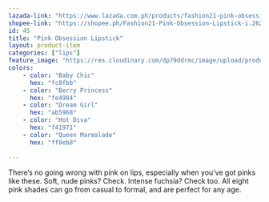 ```yaml
---
lazada-link: "https://www.lazada.com.ph/products/fashion21-pink-obsession-lipstick-i254104481-s349018862.html?spm=a2o4l.seller.list.42.6f7a6cc9UrOPAu&mp=1"
shopee-link: "https://shopee.ph/Fashion21-Pink-Obsession-Lipstick-i.26222223.1330807523"
id: 45
title: "Pink Obsession Lipstick"
layout: product-item
categories: ["lips"]
feature_image: "https://res.cloudinary.com/dp79ddrmc/image/upload/products/pinkObsession.jpg"
colors:
    - color: "Baby Chic"
      hex: "fc8fbb"
    - color: "Berry Princess"
      hex: "fe4984"    
    - color: "Dream Girl"
      hex: "ab5968"
    - color: "Hot Diva"
      hex: "f41971"    
    - color: "Queen Marmalade"
      hex: "ff0eb8"
    
---
```

There’s no going wrong with pink on lips, especially when you’ve got pinks like these. Soft, nude pinks? Check. Intense fuchsia? Check too. All eight pink shades can go from casual to formal, and are perfect for any age.
